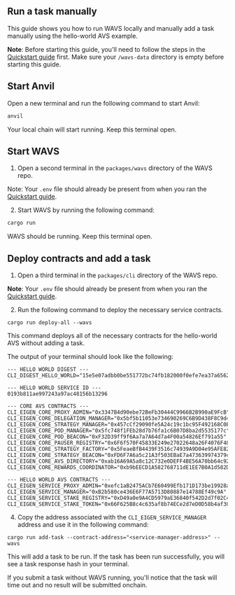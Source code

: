 ## Run a task manually

This guide shows you how to run WAVS locally and manually add a task manually using the hello-world AVS example.

**Note**: Before starting this guide, you'll need to follow the steps in the [Quickstart guide](./QUICKSTART.md) first. Make sure your `/wavs-data` directory is empty before starting this guide.

## Start Anvil

Open a new terminal and run the following command to start Anvil:

```bash
anvil
```

Your local chain will start running. Keep this terminal open.

## Start WAVS


1. Open a second terminal in the `packages/wavs` directory of the WAVS repo.

Note: Your `.env` file should already be present from when you ran the [Quickstart guide](./QUICKSTART.md).

2. Start WAVS by running the following command:

```bash
cargo run
```

WAVS should be running. Keep this terminal open.

## Deploy contracts and add a task

1. Open a third terminal in the `packages/cli` directory of the WAVS repo.

**Note**: Your `.env` file should already be present from when you ran the [Quickstart guide](./QUICKSTART.md).


2. Run the following command to deploy the necessary service contracts.

```
cargo run deploy-all --wavs
```

This command deploys all of the necessary contracts for the hello-world AVS without adding a task.

The output of your terminal should look like the following:

```
--- HELLO WORLD DIGEST ---
CLI_DIGEST_HELLO_WORLD="15e5e07adbb0be551772bc74fb182000f0efe7ea37a65622007042f47787d3b6"

--- HELLO WORLD SERVICE ID ---
0193b811ae997243a97ac48156b13296

--- CORE AVS CONTRACTS ---
CLI_EIGEN_CORE_PROXY_ADMIN="0x3347B4d90ebe72BeFb30444C9966B2B990aE9FcB"
CLI_EIGEN_CORE_DELEGATION_MANAGER="0x5bf5b11053e734690269C6B9D438F8C9d48F528A"
CLI_EIGEN_CORE_STRATEGY_MANAGER="0x457cCf29090fe5A24c19c1bc95F492168C0EaFdb"
CLI_EIGEN_CORE_POD_MANAGER="0x5fc748f1FEb28d7b76fa1c6B07D8ba2d5535177c"
CLI_EIGEN_CORE_POD_BEACON="0xF32D39ff9f6Aa7a7A64d7a4F00a54826Ef791a55"
CLI_EIGEN_CORE_PAUSER_REGISTRY="0x6F6f570F45833E249e27022648a26F4076F48f78"
CLI_EIGEN_CORE_STRATEGY_FACTORY="0x5FeaeBfB4439F3516c74939A9D04e95AFE82C4ae"
CLI_EIGEN_CORE_STRATEGY_BEACON="0xFD6F7A6a5c21A3f503EBaE7a473639974379c351"
CLI_EIGEN_CORE_AVS_DIRECTORY="0xab16A69A5a8c12C732e0DEFF4BE56A70bb64c926"
CLI_EIGEN_CORE_REWARDS_COORDINATOR="0xb9bEECD1A582768711dE1EE7B0A1d582D9d72a6C"

--- HELLO WORLD AVS CONTRACTS ---
CLI_EIGEN_SERVICE_PROXY_ADMIN="0xefc1aB2475ACb7E60499Efb171D173be19928a05"
CLI_EIGEN_SERVICE_MANAGER="0xB2b580ce436E6F77A5713D80887e14788Ef49c9A"
CLI_EIGEN_SERVICE_STAKE_REGISTRY="0xD49a0e9A4CD5979aE36840f542D2d7f02C4817Be"
CLI_EIGEN_SERVICE_STAKE_TOKEN="0x66F625B8c4c635af8b74ECe2d7eD0D58b4af3C3d"
```


4. Copy the address associated with the `CLI_EIGEN_SERVICE_MANAGER` address and use it in the following command:

```
cargo run add-task --contract-address="<service-manager-address>" --wavs
```

This will add a task to be run. If the task has been run successfully, you will see a task response hash in your terminal.

If you submit a task without WAVS running, you'll notice that the task will time out and no result will be submitted onchain.
